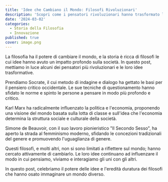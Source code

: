 ```yaml
---
title: 'Idee che Cambiano il Mondo: Filosofi Rivoluzionari'
description: 'Scopri come i pensatori rivoluzionari hanno trasformato la società con le loro idee audaci e visionarie.'
date: '2024-03-02'
categories:
  - Storia della Filosofia
  - Innovazione
published: true
cover: image.png
---
```


La filosofia ha il potere di cambiare il mondo, e la storia è ricca di filosofi le cui idee hanno avuto un impatto profondo sulla società. In questo post, mettiamo in luce alcuni dei pensatori più rivoluzionari e le loro idee trasformative.

Prendiamo Socrate, il cui metodo di indagine e dialogo ha gettato le basi per il pensiero critico occidentale. Le sue tecniche di questionamento hanno sfidato le norme e spinto le persone a pensare in modo più profondo e critico.

Karl Marx ha radicalmente influenzato la politica e l'economia, proponendo una visione del mondo basata sulla lotta di classe e sull'idea che l'economia determina la struttura sociale e culturale della società.

Simone de Beauvoir, con il suo lavoro pionieristico "Il Secondo Sesso", ha aperto la strada al femminismo moderno, sfidando le concezioni tradizionali del genere e promuovendo l'uguaglianza di genere.

Questi filosofi, e molti altri, non si sono limitati a riflettere sul mondo; hanno cercato attivamente di cambiarlo. Le loro idee continuano ad influenzare il modo in cui pensiamo, viviamo e interagiamo gli uni con gli altri.

In questo post, celebriamo il potere delle idee e l'eredità duratura dei filosofi che hanno osato immaginare un mondo diverso.
